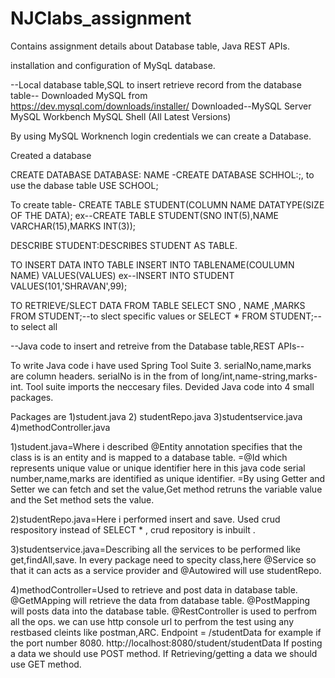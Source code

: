 # NJClabs_assignment
Contains assignment details about Database table, Java REST APIs.


installation and configuration of MySqL database.

--Local database table,SQL to insert retrieve record from the database table--
Downloaded MySQL from https://dev.mysql.com/downloads/installer/
Downloaded--MySQL Server
            MySQL Workbench
            MySQL Shell
            (All Latest Versions)
              

By using MySQL Worknench login credentials we can create a Database.

Created a database

CREATE DATABASE DATABASE: NAME -CREATE DATABASE SCHHOL:;, to use the dabase table USE SCHOOL;

To create table-
CREATE TABLE STUDENT(COLUMN NAME DATATYPE(SIZE OF THE DATA);
ex--CREATE TABLE STUDENT(SNO INT(5),NAME VARCHAR(15),MARKS INT(3));

DESCRIBE STUDENT:DESCRIBES STUDENT AS TABLE.

TO INSERT DATA INTO TABLE
INSERT INTO TABLENAME(COULUMN NAME) VALUES(VALUES)
ex--INSERT INTO STUDENT VALUES(101,'SHRAVAN',99);

TO RETRIEVE/SLECT DATA FROM TABLE
SELECT SNO , NAME ,MARKS FROM STUDENT;--to slect specific values 
or SELECT * FROM STUDENT;--to select all

--Java code to insert and retreive from the Database table,REST APIs--

To write Java code i have used Spring Tool Suite 3.
serialNo,name,marks are column headers.
serialNo is in the from of long/int,name-string,marks-int.
Tool suite imports the neccesary files.
Devided Java code into 4 small packages.

Packages are 1)student.java
             2) studentRepo.java
             3)studentservice.java
             4)methodController.java

1)student.java=Where i described @Entity annotation specifies that the class is is an entity and is mapped to a database table.
               =@Id which represents unique value or unique identifier here in this java code serial number,name,marks are identified as unique identifier.
               =By using Getter and Setter we can fetch and set the value,Get method retruns the variable value and the Set method sets the value.

2)studentRepo.java=Here i performed insert and save.
              Used crud respository instead of SELECT *  , crud repository is inbuilt .
              
3)studentservice.java=Describing all the services to be performed like get,findAll,save.
              In every package need to specity class,here @Service so that it can acts as a service provider and @Autowired will use studentRepo. 
             
4)methodController=Used to retrieve and post data in database table.
                   @GetMApping will retrieve the data from database table.
                   @PostMapping will posts data into the database table.
                   @RestController is used to perfrom all the ops.
                    we can use http console url to perfrom the test using any restbased cleints like postman,ARC.
                   Endpoint = /studentData
                   for example if the port number 8080.
                   http://localhost:8080/student/studentData
                   If posting a data we should use POST method.
                   If Retrieving/getting a data we should use GET method.
                   
                   
              

               
               
             
